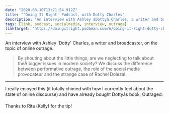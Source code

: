 ```yaml
---
date: "2020-08-10T13:21:54.912Z"
title: "'Doing It Right' Podcast, with Dotty Charles"
description: "An interview with Ashley âDottyâ Charles, a writer and broadcaster, on the topic of online outrage"
tags: [link, podcast, socialmedia, interview, outrage]
linkTarget: "https://doingitright.podbean.com/e/doing-it-right-dotty-charles/"
---
```

An interview with Ashley 'Dotty' Charles, a writer and broadcaster, on the topic of online outrage.

> By shouting about the little things, are we neglecting to talk about theÂ bigger issues in modern society? We discuss the difference between performative outrage, the role of the social media provocateur and the strange case of Rachel Dolezal.
---

I really enjoyed this (it totally chimed with how I currently feel about the state of online discourse) and have already bought Dottyâs book, Outraged.

Thanks to Rita (Kelly) for the tip!